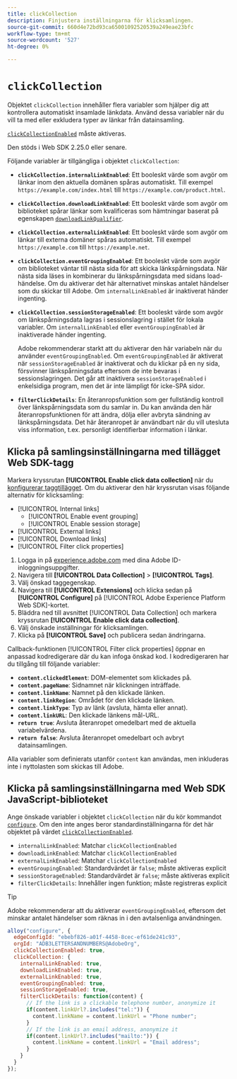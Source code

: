 ```yaml
---
title: clickCollection
description: Finjustera inställningarna för klicksamlingen.
source-git-commit: 660d4e72bd93ca65001092520539a249eae23bfc
workflow-type: tm+mt
source-wordcount: '527'
ht-degree: 0%

---
```



# `clickCollection`

Objektet `clickCollection` innehåller flera variabler som hjälper dig att kontrollera automatiskt insamlade länkdata. Använd dessa variabler när du vill ta med eller exkludera typer av länkar från datainsamling.

[`clickCollectionEnabled`](clickcollectionenabled.md) måste aktiveras.

Den stöds i Web SDK 2.25.0 eller senare.

Följande variabler är tillgängliga i objektet `clickCollection`:

* **`clickCollection.internalLinkEnabled`**: Ett booleskt värde som avgör om länkar inom den aktuella domänen spåras automatiskt. Till exempel `https://example.com/index.html` till `https://example.com/product.html`.
* **`clickCollection.downloadLinkEnabled`**: Ett booleskt värde som avgör om biblioteket spårar länkar som kvalificeras som hämtningar baserat på egenskapen [`downloadLinkQualifier`](downloadlinkqualifier.md).
* **`clickCollection.externalLinkEnabled`**: Ett booleskt värde som avgör om länkar till externa domäner spåras automatiskt. Till exempel `https://example.com` till `https://example.net`.
* **`clickCollection.eventGroupingEnabled`**: Ett booleskt värde som avgör om biblioteket väntar till nästa sida för att skicka länkspårningsdata. När nästa sida läses in kombinerar du länkspårningsdata med sidans load-händelse. Om du aktiverar det här alternativet minskas antalet händelser som du skickar till Adobe. Om `internalLinkEnabled` är inaktiverat händer ingenting.
* **`clickCollection.sessionStorageEnabled`**: Ett booleskt värde som avgör om länkspårningsdata lagras i sessionslagring i stället för lokala variabler. Om `internalLinkEnabled` eller `eventGroupingEnabled` är inaktiverade händer ingenting.

  Adobe rekommenderar starkt att du aktiverar den här variabeln när du använder `eventGroupingEnabled`. Om `eventGroupingEnabled` är aktiverat när `sessionStorageEnabled` är inaktiverat och du klickar på en ny sida, försvinner länkspårningsdata eftersom de inte bevaras i sessionslagringen. Det går att inaktivera `sessionStorageEnabled` i enkelsidiga program, men det är inte lämpligt för icke-SPA sidor.
* **`filterClickDetails`**: En återanropsfunktion som ger fullständig kontroll över länkspårningsdata som du samlar in. Du kan använda den här återanropsfunktionen för att ändra, dölja eller avbryta sändning av länkspårningsdata. Det här återanropet är användbart när du vill utesluta viss information, t.ex. personligt identifierbar information i länkar.

## Klicka på samlingsinställningarna med tillägget Web SDK-tagg

Markera kryssrutan **[!UICONTROL Enable click data collection]** när du [konfigurerar taggtillägget](/help/tags/extensions/client/web-sdk/web-sdk-extension-configuration.md). Om du aktiverar den här kryssrutan visas följande alternativ för klicksamling:

* [!UICONTROL Internal links]
   * [!UICONTROL Enable event grouping]
   * [!UICONTROL Enable session storage]
* [!UICONTROL External links]
* [!UICONTROL Download links]
* [!UICONTROL Filter click properties]

1. Logga in på [experience.adobe.com](https://experience.adobe.com) med dina Adobe ID-inloggningsuppgifter.
1. Navigera till **[!UICONTROL Data Collection]** > **[!UICONTROL Tags]**.
1. Välj önskad taggegenskap.
1. Navigera till **[!UICONTROL Extensions]** och klicka sedan på **[!UICONTROL Configure]** på [!UICONTROL Adobe Experience Platform Web SDK]-kortet.
1. Bläddra ned till avsnittet [!UICONTROL Data Collection] och markera kryssrutan **[!UICONTROL Enable click data collection]**.
1. Välj önskade inställningar för klicksamlingen.
1. Klicka på **[!UICONTROL Save]** och publicera sedan ändringarna.

Callback-funktionen [!UICONTROL Filter click properties] öppnar en anpassad kodredigerare där du kan infoga önskad kod. I kodredigeraren har du tillgång till följande variabler:

* **`content.clickedElement`**: DOM-elementet som klickades på.
* **`content.pageName`**: Sidnamnet när klickningen inträffade.
* **`content.linkName`**: Namnet på den klickade länken.
* **`content.linkRegion`**: Området för den klickade länken.
* **`content.linkType`**: Typ av länk (avsluta, hämta eller annat).
* **`content.linkURL`**: Den klickade länkens mål-URL.
* **`return true`**: Avsluta återanropet omedelbart med de aktuella variabelvärdena.
* **`return false`**: Avsluta återanropet omedelbart och avbryt datainsamlingen.

Alla variabler som definierats utanför `content` kan användas, men inkluderas inte i nyttolasten som skickas till Adobe.

## Klicka på samlingsinställningarna med Web SDK JavaScript-biblioteket

Ange önskade variabler i objektet `clickCollection` när du kör kommandot [`configure`](overview.md). Om den inte anges beror standardinställningarna för det här objektet på värdet [`clickCollectionEnabled`](clickcollectionenabled.md).

* `internalLinkEnabled`: Matchar `clickCollectionEnabled`
* `downloadLinkEnabled`: Matchar `clickCollectionEnabled`
* `externalLinkEnabled`: Matchar `clickCollectionEnabled`
* `eventGroupingEnabled`: Standardvärdet är `false`; måste aktiveras explicit
* `sessionStorageEnabled`: Standardvärdet är `false`; måste aktiveras explicit
* `filterClickDetails`: Innehåller ingen funktion; måste registreras explicit

>[!TIP]
>Adobe rekommenderar att du aktiverar `eventGroupingEnabled`, eftersom det minskar antalet händelser som räknas in i den avtalsenliga användningen.

```js
alloy("configure", {
  edgeConfigId: "ebebf826-a01f-4458-8cec-ef61de241c93",
  orgId: "ADB3LETTERSANDNUMBERS@AdobeOrg",
  clickCollectionEnabled: true,
  clickCollection: {
    internalLinkEnabled: true,
    downloadLinkEnabled: true,
    externalLinkEnabled: true,
    eventGroupingEnabled: true,
    sessionStorageEnabled: true,
    filterClickDetails: function(content) {
      // If the link is a clickable telephone number, anonymize it
      if(content.linkUrl?.includes("tel:")) {
        content.linkName = content.linkUrl = "Phone number";
      }
      // If the link is an email address, anonymize it
      if(content.linkUrl?.includes("mailto:")) {
        content.linkName = content.linkUrl = "Email address";
      }
    }
  }
});
```

